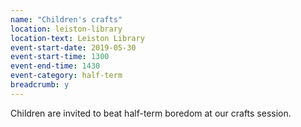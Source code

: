 ```yaml
---
name: "Children's crafts"
location: leiston-library
location-text: Leiston Library
event-start-date: 2019-05-30
event-start-time: 1300
event-end-time: 1430
event-category: half-term
breadcrumb: y
---
```


Children are invited to beat half-term boredom at our crafts session.
